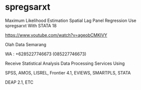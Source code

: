 # spregsarxt
Maximum Likelihood Estimation Spatial Lag Panel Regression Use spregsarxt With STATA 18

https://www.youtube.com/watch?v=ageobCMKIVY

Olah Data Semarang

WA : +6285227746673 (085227746673)

Receive Statistical Analysis Data Processing Services Using

SPSS, AMOS, LISREL, Frontier 4.1, EVIEWS, SMARTPLS, STATA

DEAP 2.1, ETC
